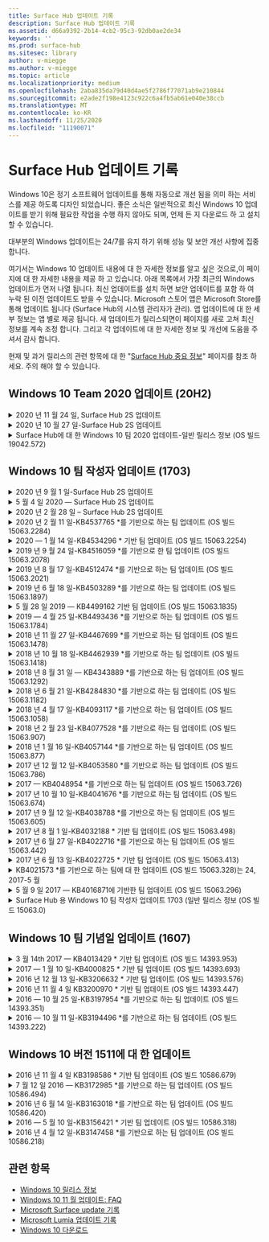 ```yaml
---
title: Surface Hub 업데이트 기록
description: Surface Hub 업데이트 기록
ms.assetid: d66a9392-2b14-4cb2-95c3-92db0ae2de34
keywords: ''
ms.prod: surface-hub
ms.sitesec: library
author: v-miegge
ms.author: v-miegge
ms.topic: article
ms.localizationpriority: medium
ms.openlocfilehash: 2aba835da79d40d4ae5f2786f77071ab9e210844
ms.sourcegitcommit: e2ade2f198e4123c922c6a4fb5ab61e040e38ccb
ms.translationtype: MT
ms.contentlocale: ko-KR
ms.lasthandoff: 11/25/2020
ms.locfileid: "11190071"
---
```

# Surface Hub 업데이트 기록

Windows 10은 정기 소프트웨어 업데이트를 통해 자동으로 개선 됨을 의미 하는 서비스를 제공 하도록 디자인 되었습니다. 좋은 소식은 일반적으로 최신 Windows 10 업데이트를 받기 위해 필요한 작업을 수행 하지 않아도 되며, 언제 든 지 다운로드 하 고 설치할 수 있습니다.

대부분의 Windows 업데이트는 24/7를 유지 하기 위해 성능 및 보안 개선 사항에 집중 합니다.

여기서는 Windows 10 업데이트 내용에 대 한 자세한 정보를 알고 싶은 것으로,이 페이지에 대 한 자세한 내용을 제공 하 고 있습니다. 아래 목록에서 가장 최근의 Windows 업데이트가 먼저 나열 됩니다. 최신 업데이트를 설치 하면 보안 업데이트를 포함 하 여 누락 된 이전 업데이트도 받을 수 있습니다. Microsoft 스토어 앱은 Microsoft Store를 통해 업데이트 됩니다 (Surface Hub의 시스템 관리자가 관리). 앱 업데이트에 대 한 세부 정보는 앱 별로 제공 됩니다.
새 업데이트가 릴리스되면이 페이지를 새로 고쳐 최신 정보를 계속 조정 합니다. 그리고 각 업데이트에 대 한 자세한 정보 및 개선에 도움을 주셔서 감사 합니다.

현재 및 과거 릴리스의 관련 항목에 대 한 "[Surface Hub 중요 정보](https://support.microsoft.com/products/surface-devices/surface-hub)" 페이지를 참조 하세요. 주의 해야 할 수 있습니다.

## Windows 10 Team 2020 업데이트 (20H2)

<details>
<summary>2020 년 11 월 24 일, Surface Hub 2S 업데이트</summary>

이 업데이트는 Surface Hub 2S에만 해당 되며 아래에 설명 된 드라이버와 펌웨어 업데이트를 제공 합니다.

* Surface SMC 펌웨어 업데이트-3.91.139.0
  * 연결 된 대기 신뢰도를 개선 합니다.
* Surface Touch 펌웨어 업데이트-3.91.139.0
  * 연결 된 대기 터치 응답을 개선 합니다.
* Surface USB 오디오 펌웨어 업데이트-3.91.139.0
* Surface Pen 펌웨어 업데이트-3.91.139.0
</details>

<details>
<summary>2020 년 10 월 27 일-Surface Hub 2S 업데이트</summary>

이 업데이트는 Surface Hub 2S에만 해당 되며 아래에 설명 된 드라이버와 펌웨어 업데이트를 제공 합니다.

* Surface System 수집기 펌웨어 업데이트-4.14.139.0
* Surface UEFI 업데이트-694.3386.768.0
</details>

<details>
<summary>Surface Hub에 대 한 Windows 10 팀 2020 업데이트-일반 릴리스 정보 (OS 빌드 19042.572)</summary>

Surface Hub에 대 한이 업데이트에는 품질 개선 사항 및 보안 수정 사항이 포함 되어 있습니다. [Windows 10 업데이트 기록](https://support.microsoft.com/help/4581839/windows-10-update-history)에 이미 명시 되어 있지 않은 Surface Hub에 대 한 주요 업데이트는 "[windows 10 Team 2020 업데이트의 새로운 기능](https://docs.microsoft.com/surface-hub/surface-hub-2020-update-whats-new)" 페이지에 명시 되어 있습니다.

지역, 배포 방법, 장치 유형에 따라 업데이트를 제공 하는 방법에 대 한 자세한 내용은 "[Windows 10 팀 2020 업데이트 설치](https://docs.microsoft.com/surface-hub/surface-hub-2020-update)" 페이지를 참조 하세요.
</details>

## Windows 10 팀 작성자 업데이트 (1703)

<details>
<summary>2020 년 9 월 1 일-Surface Hub 2S 업데이트</summary>

이 업데이트는 Surface Hub 2S에만 해당 되며 아래에 설명 된 드라이버와 펌웨어 업데이트를 제공 합니다.

* Surface SMC 펌웨어 업데이트-1.177.139.0
  * 필드 복구 시나리오가 향상 되었습니다.
* Surface SSD 펌웨어 업데이트-5.14.139.0
  * 시스템 안정성을 개선 합니다.
* Surface 직렬 허브 드라이버-9.40.139.0
  * 시스템 안정성을 개선 합니다.
</details>

<details>
<summary>5 월 4 일 2020 — Surface Hub 2S 업데이트</summary>

이 업데이트는 Surface Hub 2S에만 해당 되며 아래에 설명 된 드라이버와 펌웨어 업데이트를 제공 합니다.

* Surface USB 오디오 드라이버-15.3.6.0
  * 방향 오디오 성능을 향상 합니다.
* Intel (R) 디스플레이 오디오 드라이버-10.27.0.5
  * 화면 공유 시나리오 개선
* Intel (R) 그래픽 드라이버-26.20.100.7263
  * 시스템 안정성을 개선 합니다.
* Surface System 드라이버-1.7.139.0
  * 시스템 안정성을 개선 합니다.
* Surface SMC 펌웨어 업데이트-1.176.139.0
  * 시스템 안정성을 개선 합니다.
</details>

<details>
<summary>2020 년 2 월 28 일 – Surface Hub 2S 업데이트</summary>

이 업데이트는 Surface Hub 2S에만 해당 되며 아래에 설명 된 드라이버와 펌웨어 업데이트를 제공 합니다.

* Surface Integration 드라이버-13.46.139.0 
  * 디스플레이 밝기 시나리오를 개선 합니다.
* Intel (R) 관리 엔진 인터페이스 드라이버-1914.12.0.1256
  * 시스템 안정성을 개선 합니다.
* Surface SMC 펌웨어 업데이트-1.161.139.0
  * 펜 배터리 성능이 향상 됩니다.
* Surface UEFI 업데이트-694.2938.768.0
  * 시스템 안정성을 개선 합니다.
</details>

<details>
<summary>2020 년 2 월 11 일-KB4537765 *를 기반으로 하는 팀 업데이트 (OS 빌드 15063.2284)</summary>

Surface Hub에 대 한이 업데이트에는 품질 개선 사항 및 보안 수정 사항이 포함 되어 있습니다. Surface Hub에 대 한 주요 업데이트, [Windows 10 업데이트 기록](https://support.microsoft.com/help/4018124/windows-10-update-history)에 미리 요약 되어 있지 않음:

* 비즈니스용 Skype 통화 중에 다른 참가자가 허브 2S를 잘 듣지 못하는 문제를 해결 합니다.
* Surface Hub에서 일부 아랍어, 히브리어 및 기타 RTL 언어 사용 시나리오의 안정성을 개선 합니다.

디바이스 기능 및 서비스를 사용 하거나 사용 하지 않도록 설정 하려면 [Surface Hub 관리 가이드](https://docs.microsoft.com/surface-hub/) 를 참조 하세요.
*[KB4537765](https://support.microsoft.com/help/4537765)
</details>

<details>
<summary>2020 — 1 월 14 일-KB4534296 * 기반 팀 업데이트 (OS 빌드 15063.2254)</summary>

Surface Hub에 대 한이 업데이트에는 품질 개선 사항 및 보안 수정 사항이 포함 되어 있습니다. Surface Hub에 대 한 주요 업데이트, [Windows 10 업데이트 기록](https://support.microsoft.com/help/4018124/windows-10-update-history)에 미리 요약 되어 있지 않음:

* Microsoft Surface Hub 2S의 로그 컬렉션과 관련 된 문제를 해결 합니다.

디바이스 기능 및 서비스를 사용 하거나 사용 하지 않도록 설정 하려면 [Surface Hub 관리 가이드](https://docs.microsoft.com/surface-hub/) 를 참조 하세요.
*[KB4534296](https://support.microsoft.com/help/4534296)
</details>

<details>
<summary>2019 년 9 월 24 일-KB4516059 *를 기반으로 한 팀 업데이트 (OS 빌드 15063.2078)</summary>

Surface Hub에 대 한이 업데이트에는 품질 개선 사항 및 보안 수정 사항이 포함 되어 있습니다. Surface Hub에 대 한 주요 업데이트, [Windows 10 업데이트 기록](https://support.microsoft.com/help/4018124/windows-10-update-history)에 미리 요약 되어 있지 않음:

 * 복구 옵션을 정확 하 게 반영 하도록 Surface Hub 2S 복구 설정 페이지로 업데이트 합니다.
 * 디바이스 recognizability를 개선 하기 위해 Surface Hub 2S 시작 화면으로 업데이트 합니다.
 * 잘못 표시 된 Windows 팀 셸 배경과 관련 된 문제를 해결 했습니다.
 * MDM 정책을 사용 하 여 구성 된 경우 시작 메뉴 레이아웃 유지를 사용 하 여 문제를 해결 했습니다.
 * Microsoft Edge에서 일부 내부 웹 사이트를 검색할 때 발생 하는 문제를 해결 했습니다.
 * 전체 화면 모드로 프레젠테이션할 때 발생 하는 비즈니스용 Skype의 문제를 해결 했습니다.

디바이스 기능 및 서비스를 사용 하거나 사용 하지 않도록 설정 하려면 [Surface Hub 관리 가이드](https://docs.microsoft.com/surface-hub/) 를 참조 하세요.
*[KB4503289](https://support.microsoft.com/help/4503289)
</details>

<details>
<summary>2019 년 8 월 17 일-KB4512474 *를 기반으로 하는 팀 업데이트 (OS 빌드 15063.2021)</summary>

Surface Hub에 대 한이 업데이트에는 품질 개선 사항 및 보안 수정 사항이 포함 되어 있습니다. Surface Hub에 대 한 주요 업데이트, [Windows 10 업데이트 기록](https://support.microsoft.com/help/4018124/windows-10-update-history)에 미리 요약 되어 있지 않음:

 * Hub 2S의 비디오가 기본적으로 "중복" 모드 인지 확인 합니다.
 * Surface Hub에서 일부 아랍 언어 사용 시나리오의 안정성을 개선 합니다.

디바이스 기능 및 서비스를 사용 하거나 사용 하지 않도록 설정 하려면 [Surface Hub 관리 가이드](https://docs.microsoft.com/surface-hub/) 를 참조 하세요.
*[KB4503289](https://support.microsoft.com/help/4503289)
 </details>

<details>
<summary>2019 년 6 월 18 일-KB4503289 *를 기반으로 하는 팀 업데이트 (OS 빌드 15063.1897)</summary>

Surface Hub에 대 한이 업데이트에는 품질 개선 사항 및 보안 수정 사항이 포함 되어 있습니다. Surface Hub에 대 한 주요 업데이트, [Windows 10 업데이트 기록](https://support.microsoft.com/help/4018124/windows-10-update-history)에 미리 요약 되어 있지 않음:

* 사용자가 Azure Active Directory 계정을 사용 하 여 Microsoft Surface Hub 장치에 로그인 하지 못하도록 하는 문제를 해결 합니다. 이 문제는 이전 세션이 성공적으로 종료 되지 않았기 때문에 발생 합니다.
* 디바이스 계정 설정 시나리오에서 id 공급자 및 Exchange에 대 한 TLS 1.2 연결에 대 한 지원을 추가 합니다.
* 허브 2S에서 하드웨어 진단 앱의 안정성을 개선 하기 위한 수정 사항입니다. 
* 허브 2S의 첫 번째 실행 설정 환경의 일관성을 개선 하는 Fix. 

디바이스 기능 및 서비스를 사용 하거나 사용 하지 않도록 설정 하려면 [Surface Hub 관리 가이드](https://docs.microsoft.com/surface-hub/) 를 참조 하세요.
*[KB4503289](https://support.microsoft.com/help/4503289)
</details>

<details>
<summary>5 월 28 일 2019 — KB4499162 기반 팀 업데이트 (OS 빌드 15063.1835)</summary>

Surface Hub에 대 한이 업데이트에는 품질 개선 사항 및 보안 수정 사항이 포함 되어 있습니다. Surface Hub에 대 한 주요 업데이트, [Windows 10 업데이트 기록](https://support.microsoft.com/help/4018124/windows-10-update-history)에 미리 요약 되어 있지 않음:

* Surface Hub 사용자에 게 "디바이스 계정 자격 증명 사용" 기능을 사용 하도록 설정한 후 프록시 자격 증명을 입력 하 라는 메시지가 표시 되지 않도록 합니다.
* 오디오/비디오가 올바른 프록시를 사용 하 고 있지 않기 때문에 Skype 연결이 주기적으로 실패 하는 문제를 해결 합니다.
* 비즈니스용 Skype에서 TLS 1.2에 대 한 지원을 추가 합니다.
* Skype 서버에 TLS 1.0 또는 TLS 1.1을 사용할 수 없는 경우 Skype 클라이언트의 SIP 연결 실패를 해결 합니다.

디바이스 기능 및 서비스를 사용 하거나 사용 하지 않도록 설정 하려면 [Surface Hub 관리 가이드](https://docs.microsoft.com/surface-hub/) 를 참조 하세요.
*[KB4499162](https://support.microsoft.com/help/4499162)
</details>

<details>
<summary>2019 — 4 월 25 일-KB4493436 *를 기반으로 하는 팀 업데이트 (OS 빌드 15063.1784)</summary>

Surface Hub에 대 한이 업데이트에는 품질 개선 사항 및 보안 수정 사항이 포함 되어 있습니다. Surface Hub에 대 한 주요 업데이트, [Windows 10 업데이트 기록](https://support.microsoft.com/help/4018124/windows-10-update-history)에 미리 요약 되어 있지 않음:

* Surface Hub에 연결 된 일부 USB 장치에서 비디오 및 오디오 동기화 문제를 해결 합니다.

디바이스 기능 및 서비스를 사용 하거나 사용 하지 않도록 설정 하려면 [Surface Hub 관리 가이드](https://docs.microsoft.com/surface-hub/) 를 참조 하세요.
*[KB4493436](https://support.microsoft.com/help/4493436)
</details>

<details>
<summary>2018 년 11 월 27 일-KB4467699 *를 기반으로 하는 팀 업데이트 (OS 빌드 15063.1478)</summary>

Surface Hub에 대 한이 업데이트에는 품질 개선 사항 및 보안 수정 사항이 포함 되어 있습니다. Surface Hub에 대 한 주요 업데이트, [Windows 10 업데이트 기록](https://support.microsoft.com/help/4018124/windows-10-update-history)에 미리 요약 되어 있지 않음:

* 일부 사용자가 "내 모임 및 파일"로 Signing-In 하지 못하게 하는 문제를 해결 합니다.

디바이스 기능 및 서비스를 사용 하거나 사용 하지 않도록 설정 하려면 [Surface Hub 관리 가이드](https://docs.microsoft.com/surface-hub/) 를 참조 하세요.
*[KBKB4467699](https://support.microsoft.com/help/KB4467699)
</details>

<details>
<summary>2018 년 10 월 18 일-KB4462939 *를 기반으로 하는 팀 업데이트 (OS 빌드 15063.1418)</summary>

Surface Hub에 대 한이 업데이트에는 품질 개선 사항 및 보안 수정 사항이 포함 되어 있습니다. Surface Hub에 대 한 주요 업데이트, [Windows 10 업데이트 기록](https://support.microsoft.com/help/4018124/windows-10-update-history)에 미리 요약 되어 있지 않음:

* 비즈니스용 Skype 수정 사항: 
  * 절전 모드에서 다시 시작할 때 비즈니스용 Skype 연결 문제를 해결 합니다.
  * 디바이스가 인터넷에 연결 된 경우 비즈니스용 Skype 네트워크 연결 문제를 해결 합니다.
  * 디렉터리에서 사용자를 검색할 때 비즈니스용 Skype 충돌 해결
* 허브가 실수로 엔터프라이즈 프록시 환경에서 "인터넷 연결 없음"을 보고 하는 문제를 해결 합니다.
* 고객이 새 화이트 보드 환경에 op 할 수 있도록 하는 기능을 구현 했습니다.

디바이스 기능 및 서비스를 사용 하거나 사용 하지 않도록 설정 하려면 [Surface Hub 관리 가이드](https://docs.microsoft.com/surface-hub/) 를 참조 하세요.
*[KB4462939](https://support.microsoft.com/help/4462939)
</details>

<details>
<summary>2018 년 8 월 31 일 — KB4343889 *를 기반으로 하는 팀 업데이트 (OS 빌드 15063.1292)</summary>

Surface Hub에 대 한이 업데이트에는 품질 개선 사항 및 보안 수정 사항이 포함 되어 있습니다. Surface Hub에 대 한 주요 업데이트, [Windows 10 업데이트 기록](https://support.microsoft.com/help/4018124/windows-10-update-history)에 미리 요약 되어 있지 않음:

* Microsoft 팀에 대 한 지원 추가
* Intune 등록으로 작업 관리 문제 해결
* 관리자가 허브에 대 한 인스턴트 메시지 및 전자 메일 서비스를 사용 하지 않도록 설정할 수 있습니다.
* Surface Hub 비즈니스용 Skype 앱에 대 한 추가 버그 수정 및 안정성 개선 사항

디바이스 기능 및 서비스를 사용 하거나 사용 하지 않도록 설정 하려면 [Surface Hub 관리 가이드](https://docs.microsoft.com/surface-hub/) 를 참조 하세요.
*[KB4343889](https://support.microsoft.com/help/4343889)
</details>

<details>
<summary>2018 년 6 월 21 일-KB4284830 *를 기반으로 하는 팀 업데이트 (OS 빌드 15063.1182)</summary>

Surface Hub에 대 한이 업데이트에는 품질 개선 사항 및 보안 수정 사항이 포함 되어 있습니다. Surface Hub에 대 한 주요 업데이트, [Windows 10 업데이트 기록](https://support.microsoft.com/help/4018124/windows-10-update-history)에 미리 요약 되어 있지 않음:

* EMEA의 GDPR 요구 사항 지원에 대 한 원격 분석 변경

디바이스 기능 및 서비스를 사용 하거나 사용 하지 않도록 설정 하려면 [Surface Hub 관리 가이드](https://docs.microsoft.com/surface-hub/) 를 참조 하세요.
*[KB4284830](https://support.microsoft.com/help/KB4284830)
</details>

<details>
<summary>2018 년 4 월 17 일-KB4093117 *를 기반으로 하는 팀 업데이트 (OS 빌드 15063.1058)</summary>

Surface Hub에 대 한이 업데이트에는 품질 개선 사항 및 보안 수정 사항이 포함 되어 있습니다. Surface Hub에 대 한 주요 업데이트, [Windows 10 업데이트 기록](https://support.microsoft.com/help/4018124/windows-10-update-history)에 미리 요약 되어 있지 않음:

* 유선 프로젝션 문제를 해결 합니다.
* 특정 MDM (모바일 장치 관리) 정책에 대 한 대량 업데이트를 사용 하도록 설정
* 국제 통화로 전화 걸기 문제 해결
* 2 Surface Hub가 같은 모임에 참가 하는 경우의 이미지 해상도 문제 해결
* OMS (Operations Management Suite) 인증서 처리 오류를 해결 합니다.
* 세션이 끝날 때 보안 문제를 해결 합니다.
* Surface Hub가 채널 149 ~ 165에 지정 된 경우 Miracast 문제를 해결 합니다.
  * 채널 149 ~ 165은 지역 정부의 규정으로 인해 유럽, 일본 또는 이스라엘에서 계속 사용할 수 없습니다.

디바이스 기능 및 서비스를 사용 하거나 사용 하지 않도록 설정 하려면 [Surface Hub 관리 가이드](https://docs.microsoft.com/surface-hub/) 를 참조 하세요.
*[KB4093117](https://support.microsoft.com/help/4093117)
</details>

<details>
<summary>2018 년 2 월 23 일-KB4077528 *를 기반으로 하는 팀 업데이트 (OS 빌드 15063.907)</summary>

Surface Hub에 대 한이 업데이트에는 품질 개선 사항 및 보안 수정 사항이 포함 되어 있습니다. Surface Hub에 대 한 주요 업데이트, [Windows 10 업데이트 기록](https://support.microsoft.com/help/4018124/windows-10-update-history)에 미리 요약 되어 있지 않음:

* MDM 설정이 올바르게 적용 되지 않은 문제 해결 됨
* 정리 프로세스 개선

디바이스 기능 및 서비스를 사용 하거나 사용 하지 않도록 설정 하려면 [Surface Hub 관리 가이드](https://docs.microsoft.com/surface-hub/) 를 참조 하세요.
*[KB4077528](https://support.microsoft.com/help/4077528)
</details>

<details>
<summary>2018 년 1 월 16 일-KB4057144 *를 기반으로 하는 팀 업데이트 (OS 빌드 15063.877)</summary>

Surface Hub에 대 한이 업데이트에는 품질 개선 사항 및 보안 수정 사항이 포함 되어 있습니다. Surface Hub에 대 한 주요 업데이트, [Windows 10 업데이트 기록](https://support.microsoft.com/help/4018124/windows-10-update-history)에 미리 요약 되어 있지 않음:

* MDM을 통해 시작 메뉴 타일 레이아웃을 관리 하는 기능을 추가 합니다.
* 암호 순환 구성에 대 한 MDM 버그 수정

디바이스 기능 및 서비스를 사용 하거나 사용 하지 않도록 설정 하려면 [Surface Hub 관리 가이드](https://docs.microsoft.com/surface-hub/) 를 참조 하세요.
*[KB4057144](https://support.microsoft.com/help/4057144)
</details>

<details>
<summary>2017 년 12 월 12 일-KB4053580 *를 기반으로 하는 팀 업데이트 (OS 빌드 15063.786)</summary>

Surface Hub에 대 한이 업데이트에는 품질 개선 사항 및 보안 수정 사항이 포함 되어 있습니다. Surface Hub에 대 한 주요 업데이트, [Windows 10 업데이트 기록](https://support.microsoft.com/help/4018124/windows-10-update-history)에 미리 요약 되어 있지 않음:

* 비즈니스용 Skype 통화 중에 카메라 영상 깜박임 (분열 또는 깜박임)을 해결 합니다.
* 알림 센터 SSD ID 문제 해결

디바이스 기능 및 서비스를 사용 하거나 사용 하지 않도록 설정 하려면 [Surface Hub 관리 가이드](https://docs.microsoft.com/surface-hub/) 를 참조 하세요.
*[KB4053580](https://support.microsoft.com/help/4053580)
</details>

<details>
<summary>2017 — KB4048954 *를 기반으로 하는 팀 업데이트 (OS 빌드 15063.726)</summary>

Surface Hub에 대 한이 업데이트에는 품질 개선 사항 및 보안 수정 사항이 포함 되어 있습니다. Surface Hub에 대 한 주요 업데이트, [Windows 10 업데이트 기록](https://support.microsoft.com/help/4018124/windows-10-update-history)에 미리 요약 되어 있지 않음:

* 고객이 MDM 정책을 사용 하 여 802.1 x 유선 네트워크 인증을 사용 하도록 허용 하는 기능 업데이트입니다.
* 파일을 열 때 사용자가 선택 하는 응용 프로그램을 동적으로 선택할 수 있는 기능 업데이트입니다.
* 사용자 계정 및 장치 간의 모든 연결이 완전히 제거 되었는지 확인 하는 해결 방법입니다.
* 정리 시간 및 Miracast 연결 시간을 개선 하는 성능 수정입니다.
* Ad-hock 회의 중에 간단한 인증 활용을 도입 합니다.
* 장치에서 구성 된 동일한 프록시를 사용 하도록 서비스 구성 요소를 확인 하는 수정 프로그램입니다.
* 장치에서 전송 되는 원격 분석을 줄이고 더욱 철저히 보호 하 여 대역폭 활용도를 줄입니다.
* 모임이 끝난 후 사용자가 Microsoft에 피드백을 제공할 수 있도록 하는 기능을 사용 하도록 설정 합니다.

디바이스 기능 및 서비스를 사용 하거나 사용 하지 않도록 설정 하려면 [Surface Hub 관리 가이드](https://docs.microsoft.com/surface-hub/) 를 참조 하세요.
*[KB4048954](https://support.microsoft.com/help/4048954)
</details>

<details>
<summary>2017 년 10 월 10 일-KB4041676 *를 기반으로 하는 팀 업데이트 (OS 빌드 15063.674)</summary>

Surface Hub에 대 한이 업데이트에는 품질 개선 사항 및 보안 수정 사항이 포함 되어 있습니다. Surface Hub에 대 한 주요 업데이트, [Windows 10 업데이트 기록](https://support.microsoft.com/help/4018124/windows-10-update-history)에 미리 요약 되어 있지 않음:

* 비즈니스용 Skype
  * 절전 모드에서 다시 시작할 때 장치 재부팅이 필요한 문제를 해결 합니다.
  * 외부 대화 상대가 Skype Online 허브 계정을 통해 확인 하지 못한 문제를 해결 합니다.
* PowerPoint
  * 일부 PowerPoint 프레젠테이션 중 허브에서 프로젝트 하지 않는 문제를 해결 합니다.
* 일반 사항
  * 시스템 관리자가 USB 포트를 비활성화할 수 없는 문제를 해결 하려면 해결 하세요.

*[KB4041676](https://support.microsoft.com/help/4041676)
</details>

<details>
<summary>2017 년 9 월 12 일-KB4038788 *를 기반으로 하는 팀 업데이트 (OS 빌드 15063.605) </summary>

Surface Hub에 대 한이 업데이트에는 품질 개선 사항 및 보안 수정 사항이 포함 되어 있습니다. Surface Hub에 대 한 주요 업데이트, [Windows 10 업데이트 기록](https://support.microsoft.com/help/4018124/windows-10-update-history)에 미리 요약 되어 있지 않음:

* 보안
  * 장치가 절전 모드에서 해제 될 때 Bitlocker 관련 문제를 해결 합니다.
* 일반 사항
  * 장치 상태 원격 분석의 빈도/양을 줄여 시스템 성능을 개선 합니다.
  * 장치에서 시스템 로그를 수집 하지 못하게 하는 문제를 해결 합니다.

*[KB4038788](https://support.microsoft.com/help/4038788)
</details>

<details>
<summary>2017 년 8 월 1 일-KB4032188 * 기반 팀 업데이트 (OS 빌드 15063.498)</summary>

* 비즈니스용 Skype 
  * 다시 시도 하거나 시스템을 다시 부팅 해야 하는 비즈니스용 Skype Sign-In 문제를 해결 합니다.
  * 비즈니스용 Skype 모임 시간이 잘못 표시 되는 것을 해결 합니다.
  * 비즈니스 허브 비즈니스용 Skype 안정성을 개선 하기 위한 해결 방법입니다.

*[KB4032188](https://support.microsoft.com/help/4032188)
</details>

<details>
<summary>2017 년 6 월 27 일-KB4022716 *를 기반으로 하는 팀 업데이트 (OS 빌드 15063.442)</summary>

Surface Hub에 대 한이 업데이트에는 품질 개선 사항 및 보안 수정 사항이 포함 되어 있습니다. Surface Hub에 대 한 주요 업데이트, [Windows 10 업데이트 기록](https://support.microsoft.com/help/4018124/windows-10-update-history)에 미리 요약 되어 있지 않음:

* 84 "Surface Hub의 전원을 차단 하 고, 수동으로 다시 시작 해야 하는 경우에만 발생 하는 NVIDIA 드라이버 충돌을 해결할 수 있습니다.
* 84 "Surface Hub에서 일부 앱이 시작 되지 않는 문제가 해결 되었습니다.

*[KB4022716](https://support.microsoft.com/help/4022716)
</details>

<details>
<summary>2017 년 6 월 13 일-KB4022725 * 기반 팀 업데이트 (OS 빌드 15063.413)</summary>

Surface Hub에 대 한이 업데이트에는 품질 개선 사항 및 보안 수정 사항이 포함 되어 있습니다. Surface Hub에 대 한 주요 업데이트, [Windows 10 업데이트 기록](https://support.microsoft.com/help/4018124/windows-10-update-history)에 미리 요약 되어 있지 않음:

* 일반 사항
  * 해결 된 펜 잉크 펜으로 문제 놓기
  * 연장 된 문제를 해결 하는 동안 "정리" 모임이 발생 합니다.

*[KB4022725](https://support.microsoft.com/help/4022725)
</details>

<details>
<summary>KB4021573 *를 기반으로 하는 팀에 대 한 업데이트 (OS 빌드 15063.328)는 24, 2017-5 월</summary>

Surface Hub에 대 한이 업데이트에는 품질 개선 사항 및 보안 수정 사항이 포함 되어 있습니다. Surface Hub에 대 한 주요 업데이트, [Windows 10 업데이트 기록](https://support.microsoft.com/help/4018124/windows-10-update-history)에 미리 요약 되어 있지 않음:

* 일반 사항
  * 업데이트 문제 중 프록시 설정 보존으로 해결 된 문제

*[KB4021573](https://support.microsoft.com/help/4021573)
</details>

<details>
<summary>5 월 9 일 2017 — KB4016871에 기반한 팀 업데이트 (OS 빌드 15063.296)</summary>

Surface Hub에 대 한이 업데이트에는 품질 개선 사항 및 보안 수정 사항이 포함 되어 있습니다. Surface Hub에 대 한 주요 업데이트, [Windows 10 업데이트 기록](https://support.microsoft.com/help/4018124/windows-10-update-history)에 미리 요약 되어 있지 않음:

* 일반 사항
  * 주소가 지정 된 절전 모드/절전 모드 해제 주기 문제
  * 몇 가지 다시 설정 및 복구 문제 해결 됨
  * 해결 된 업데이트 기록 탭 문제
  * 해결 된 Miracast 서비스 시작 문제
* 앱
  * 수정 된 앱 패키지 업데이트 오류

*[KB4016871](https://support.microsoft.com/help/4016871)
</details>

<details>
<summary>Surface Hub 용 Windows 10 팀 작성자 업데이트 1703 (일반 릴리스 정보 (OS 빌드 15063.0)</summary>

Surface Hub에 대 한이 업데이트에는 품질 개선 사항 및 보안 수정 사항이 포함 되어 있습니다. Surface Hub에 대 한 주요 업데이트, [Windows 10 업데이트 기록](https://support.microsoft.com/help/4018124/windows-10-update-history)에 미리 요약 되어 있지 않음:

* 대규모 화면 환경 개선 
  * 시작 및 시작 시의 모임 회전 개선
  * 모임에 참가 하 여 시작 메뉴에서 직접 세션 종료
  * 세션 중에 앱이 더 많은 화면을 활용할 수 있습니다.
  * 간소화 된 Skype 컨트롤
  * 피드백을 제공 하는 향상 된 메커니즘
* 내 개인 콘텐츠 액세스 *
  * 시작 또는 시작의 개인 single sign-on
  * 모임에 참가 하 여 시작 메뉴에서 직접 세션 종료
  * 시작 시 비즈니스용 OneDrive를 통해 개인 파일에 직접 액세스
  * 미리 채워진 참석자 로그인
  * "인증자" 앱을 사용한 간소화 된 인증 흐름 * *
* 배포 & 관리 효율성 
  * 대량 프로 비전을 통한 간소화 된 OOBE 환경
  * 클라우드 기반 장치 복구 서비스
  * 엔터프라이즈 클라이언트 인증서 지원
  * 향상 된 프록시 자격 증명 지원
  * Skype QoS (서비스 품질) 구성 지원이 추가 되 고/또는 향상 되었습니다.
  * 설정에서 기본 장치 볼륨을 설정 하는 기능이 추가 됨
  * Surface Hub [설정](https://docs.microsoft.com/surface-hub/remote-surface-hub-management) 에 대 한 MDM 지원 향상
* 향상 된 보안 
  * USB 드라이브를 BitLocker로만 제한 하는 기능 추가 됨
  * MDM을 통해 USB 포트를 사용 하지 않도록 설정 하는 기능 추가
  * 제한 시간에 "세션 다시 시작" 기능을 사용 하지 않도록 설정 하는 기능 추가
  * 유선 802.1 x 지원 추가
* 오디오 및 프로젝션
  * 돌비 오디오 "인간 강연자" 향상 기능
  * 비즈니스용 Skype 통화 중 펜을 사용할 때 "펜 탭 음"이 감소 합니다.
  * Miracast 인프라 연결에 대 한 지원 추가
* 안정성 및 성능 수정
  * 몇 가지 다시 설정 및 복구 문제 해결 됨
  * 클라이언트 인증서를 활용할 때 해결 된 Surface Hub Exchange 인증 문제
  * 향상 된 Wi-Fi 네트워크 연결 및 자격 증명 안정성
  * 비디오 재생 중 해결 된 Miracast 오디오 팝 및 동기화 문제
  * 자동 연결 동작을 사용 하지 않도록 설정 된 내용

* Single sign-on 기능에는 Office365 및 비즈니스용 OneDrive * *를 사용 해야 합니다. 서비스 요구 사항에 대 한 자세한 내용은 관리자 가이드를 참조 하세요.

</details>

## Windows 10 팀 기념일 업데이트 (1607)

<details>
<summary>3 월 14th 2017 — KB4013429 * 기반 팀 업데이트 (OS 빌드 14393.953)</summary>

Surface Hub에 대 한이 업데이트에는 품질 개선 사항 및 보안 수정 사항이 포함 되어 있습니다. Surface Hub에 대 한 주요 업데이트, [Windows 10 업데이트 기록](https://support.microsoft.com/help/4018124/windows-10-update-history)에 미리 요약 되어 있지 않음:

* 일반 사항
  * 제한 된 파일 위치 탐색을 방지 하는 파일 탐색기 용 보안 픽스
* 비즈니스용 Skype
  * 원격 데스크톱 기반 화면 공유 중 해결 방법 주소 대기 시간

*[KB4013429](https://support.microsoft.com/help/4013429)
</details>

<details>
<summary>2017 — 1 월 10 일-KB4000825 * 기반 팀 업데이트 (OS 빌드 14393.693)</summary>

Surface Hub에 대 한이 업데이트에는 품질 개선 사항 및 보안 수정 사항이 포함 되어 있습니다. Surface Hub에 대 한 주요 업데이트, [Windows 10 업데이트 기록](https://support.microsoft.com/help/4018124/windows-10-update-history)에 미리 요약 되어 있지 않음:

* 실제 일본어 키보드에서 사용할 수 있는 106/109 키보드 레이아웃 선택

*[KB4000825](https://support.microsoft.com/help/4000825)
</details>

<details>
<summary>2016 년 12 월 13 일-KB3206632 * 기반 팀 업데이트 (OS 빌드 14393.576)</summary>

Surface Hub에 대 한이 업데이트에는 품질 개선 사항 및 보안 수정 사항이 포함 되어 있습니다. Surface Hub에 대 한 주요 업데이트, [Windows 10 업데이트 기록](https://support.microsoft.com/help/4018124/windows-10-update-history)에 미리 요약 되어 있지 않음:

* 유선 연결 오디오 왜곡 문제를 해결 합니다.

*[KB3206632](https://support.microsoft.com/help/3206632)
</details>

<details>
<summary>2016 년 11 월 4 일 KB3200970 * 기반 팀 업데이트 (OS 빌드 14393.447)</summary>

Surface Hub 용 Windows 10 Team 기념일 업데이트 (버전 1607)에 대 한이 업데이트에는 품질 개선 사항 및 보안 수정 사항이 포함 되어 있습니다. Surface Hub에 대 한 주요 업데이트, [Windows 10 업데이트 기록](https://support.microsoft.com/help/4018124/windows-10-update-history)에 미리 요약 되어 있지 않음:

* 안정성을 개선 하기 위한 비즈니스용 Skype 버그 수정

*[KB3200970](https://support.microsoft.com/help/3200970)
</details>

<details>
<summary>2016 — 10 월 25 일-KB3197954 *를 기반으로 하는 팀 업데이트 (OS 빌드 14393.351)</summary>

Surface Hub에 대 한이 업데이트에는 품질 개선 사항 및 보안 수정 사항이 포함 되어 있습니다. Surface Hub에 대 한 주요 업데이트, [Windows 10 업데이트 기록](https://support.microsoft.com/help/4018124/windows-10-update-history)에 미리 요약 되어 있지 않음:

* OS 및 Bios에서 새로운 절전 기능을 사용 하 여 Surface Hub의 전력 소비량을 줄이고 장기간 신뢰성을 높일 수 있습니다.
* 일반 사항
  * 화상 키보드가 표시 되지 않는 경우를 해결 합니다.
  * 예약 된 모임을 열 때 가끔씩 발생 하는 화이트 보드 응용 프로그램 이동을 해결 합니다.
  * 디바이스가 다시 설정 된 후 관리자가 로컬 관리자 암호를 변경 하는 것을 방해 하는 문제를 해결 합니다.
  * 장치 다시 설정 중 상태 표시줄 추적과 관련 한 BIOS 변경 문제 해결
  * 전원 끄기 문제를 해결 하기 위한 UEFI 업데이트

*[KB3197954](https://support.microsoft.com/help/3197954)
</details>

<details>
<summary>2016 — 10 월 11 일-KB3194496 *를 기반으로 하는 팀 업데이트 (OS 빌드 14393.222)</summary>

이 업데이트는 Windows 10 팀 기념일 업데이트를 Surface Hub에 제공 하 고 품질 향상 및 보안 픽스를 포함 합니다. (장치를 설치 하면 Windows 10 버전 1607를 실행 하 게 됩니다.) Surface Hub에 대 한 주요 업데이트, [Windows 10 업데이트 기록](https://support.microsoft.com/help/4018124/windows-10-update-history)에 미리 요약 되어 있지 않음:

* 비즈니스용 Skype
  * 페더레이션된 계정을 사용 하 여 모임에 참가할 때 발생 하는 문제를 포함 하 여 모임에 참가할 때 성능 향상
  * 이제 Surface Hub 용 비즈니스용 Skype에서 비디오 기반 화면 공유 (VBSS) 지원을 이용하실 수 있습니다.
  * 5 분의 유휴 시간 문제가 발생 하 여 연결 끊김 해결
  * Skype 허브에서 허브로의 문제 해결 화면 공유 실패
  * 다음을 포함 한 Skype 비디오의 향상:
    * 여러 비디오 발표자와 모임 중에 비디오가 손실 되는 경우
    * 통화 중 비디오 자르기
    * 다른 참가자를 위해 보내는 통화 비디오가 표시 되지 않음
  * UPN 로그인 오류와 관련 된 문제 해결
  * SIP (세션 초기화 프로토콜)를 사용 하는 동안 전화 접속 패드 문제 해결
* 화이트보드
  * 이제 사용자가 OneDrive online 서비스를 사용 하 여 화이트 보드 세션을 저장 하 고 회수할 수 있습니다 (공유 기능을 통해).
  * Dock에서 펜을 제거할 때 화이트 보드 시작 개선
* 앱
  * 개인 및 회사 파일에 대 한 액세스를 위해 사전 설치 된 OneDrive 앱
  * 사진 및 비디오를 보기 위해 사전 설치 된 사진 앱
  * 대시보드를 보기 위해 사전 설치 된 PowerBI 앱
  * Office 앱-Word, Excel, PowerPoint – 모든 잉크를 사용할 수 있습니다.
  * 이제 Surface Hub의 Edge에서 Flash 기반 웹 사이트를 지원 합니다.
* 일반 사항
  * 오디오 장치 선택 가능 (외부 오디오 장치를 사용 하 여 연결 된 Surface Hub)
  * DisplayPort 출력 커넥터에서 HDCP 지원 사용
  * 시스템 UI가 유용성 최적화 설정으로 변경 됩니다 (자세한 내용은 [사용자 및 관리 가이드](https://www.microsoft.com/surface/support/surface-hub) 참조).
  * Azure Active Directory 로그인 흐름 속도를 높이기 위한 버그 수정 및 성능 최적화
  * Surface Hub를 재설정 하 고 복원 하는 데 필요한 시간이 크게 향상 되었습니다.
  * Windows Defender UI가 설정 내에 추가 됨
  * 향상 된 UX 터치 시작
  * Miracast를 사용 하 여 지원 되는 장치에서 1080p 이상 무선 프로젝션 보다 크게 지원 합니다.
  * "인터넷에 연결 되어 있지 않습니다." 및 "약속이 오래 된 버전 일 수 있습니다." 거짓 알림 상태가 시작 됨
  * 화상 키보드의 향상 된 안정성
  * OMS (Operations Management Suite)의 ICD-10-CM (Windows Imaging & 구성 디자이너) 및 향상 된 Surface Hub 모니터링 솔루션을 사용 하 여 Surface Hub 프로비저닝 패키지 만들기에 대 한 추가 지원

*[KB3194496](https://support.microsoft.com/help/3194496)
</details>

## Windows 10 버전 1511에 대 한 업데이트

<details>
<summary>2016 년 11 월 4 일 KB3198586 * 기반 팀 업데이트 (OS 빌드 10586.679)</summary>

Surface Hub에 대 한 Windows 10 팀 (버전 1511)에 대 한이 업데이트에는 [windows 10 업데이트 기록](https://support.microsoft.com/help/4018124/windows-10-update-history)에 요약 된 품질 개선 사항 및 보안 수정 사항이 포함 되어 있습니다. 이 업데이트에는 Surface Hub 관련 항목이 없습니다.

*[KB3198586](https://support.microsoft.com/help/3198586)
</details>

<details>
<summary>7 월 12 일 2016 — KB3172985 *를 기반으로 하는 팀 업데이트 (OS 빌드 10586.494)</summary>

이 업데이트에는 품질 개선 사항 및 보안 수정 사항이 포함 되어 있습니다. 이 업데이트에는 새로운 운영 체제 기능이 도입 되어 있지 않습니다. Surface Hub에 해당 하는 주요 변경 사항 ( [Windows 10 업데이트 기록](https://support.microsoft.com/help/4018124/windows-10-update-history)에 아직 포함 되지 않은)에는 다음이 포함 됩니다.

* Windows 시스템 충돌을 야기 하는 수정 된 문제
* 반복 되는 가장자리 충돌을 일으킨 문제 해결
* 해결 된 문제 종료 후 서비스 충돌 발생
* 세션 후 일부 앱 데이터가 제대로 제거 되지 않는 문제 해결
* NFC 성능을 개선 하기 위해 Broadcom NFC driver 업데이트 됨
* Marvell Wi-Fi 드라이버를 업데이트 하 여 Miracast 성능을 개선 합니다.
* 84 "Surface Hub 디바이스에서 흐리게 표시 또는 퍼지 콘텐츠를 보여 주는 표시 버그를 해결 하는 업데이트 된 Nvidia 드라이버
* 다음을 포함 하 여 다양 한 비즈니스용 Skype 문제가 해결 되었습니다. 
  * 모임 중 비즈니스용 Skype의 연결이 끊어질 때 발생 하는 문제
  * 모임 이끌이가 페더레이션된 구성에 있을 때 사용자가 모임에 참가할 수 없었던 문제
  * 비즈니스용 Skype 응용 프로그램 공유 설정
  * Skype 응용 프로그램 충돌을 일으킨 문제
* "설정"에 메시지가 완료 되기 전에 장치 재설정이 중단 된 경우 OS가 손상 될 수 있음을 사용자에 게 알리기 위한 프롬프트를 추가 했습니다.

*[KB3172985](https://support.microsoft.com/help/3172985)
</details>

<details>
<summary>2016 년 6 월 14 일-KB3163018 *를 기반으로 하는 팀 업데이트 (OS 빌드 10586.420)</summary>

Surface Hub에 대 한이 업데이트에는 품질 개선 사항 및 보안 수정 사항이 포함 되어 있습니다. 이 업데이트에는 새로운 운영 체제 기능이 도입 되어 있지 않습니다. Surface Hub에 대 한 주요 업데이트, [Windows 10 업데이트 기록](https://support.microsoft.com/help/4018124/windows-10-update-history)에 미리 요약 되어 있지 않음:

* 제한 된 릴리스. Surface Hub 특정 패키지 세부 정보는 2016 년 7 월 12 일 [KB3172985](https://support.microsoft.com/en-us/help/3172985) (OS 빌드 10586.494)를 참조 하세요.

*[KB3163018](https://support.microsoft.com/help/3163018)
</details>

<details>
<summary>2016 — 5 월 10 일-KB3156421 * 기반 팀 업데이트 (OS 빌드 10586.318)</summary>

Surface Hub에 대 한이 업데이트에는 품질 개선 사항 및 보안 수정 사항이 포함 되어 있습니다. 이 업데이트에는 새로운 운영 체제 기능이 도입 되어 있지 않습니다. Surface Hub에 대 한 주요 업데이트, [Windows 10 업데이트 기록](https://support.microsoft.com/help/4018124/windows-10-update-history)에 미리 요약 되어 있지 않음:

* 특정 스토어 앱 (OneDrive)을 설치 하지 못하게 하는 수정 된 문제
* 터치 입력이 응용 프로그램에서 응답을 중지 하는 문제를 해결 한 수정

*[KB3156421](https://support.microsoft.com/help/3156421)
</details>

<details>
<summary>2016 년 4 월 12 일-KB3147458 *를 기반으로 하는 팀 업데이트 (OS 빌드 10586.218)</summary>

Surface Hub에 대 한이 업데이트에는 품질 개선 사항 및 보안 수정 사항이 포함 되어 있습니다. 이 업데이트에는 새로운 운영 체제 기능이 도입 되어 있지 않습니다. Surface Hub에 대 한 주요 업데이트, [Windows 10 업데이트 기록](https://support.microsoft.com/help/4018124/windows-10-update-history)에 미리 요약 되어 있지 않음:

* 볼륨 수준이 세션 간에 적절 하 게 다시 설정 되지 않은 문제 해결

*[KB3147458](https://support.microsoft.com/help/3147458)
</details>

## 관련 항목

* [Windows 10 릴리스 정보](https://go.microsoft.com/fwlink/p/?LinkId=724328)
* [Windows 10 11 월 업데이트: FAQ](https://windows.microsoft.com/windows-10/windows-update-faq)
* [Microsoft Surface update 기록](https://go.microsoft.com/fwlink/p/?LinkId=724327)
* [Microsoft Lumia 업데이트 기록](https://go.microsoft.com/fwlink/p/?LinkId=785968)
* [Windows 10 다운로드](https://go.microsoft.com/fwlink/p/?LinkId=616447)
